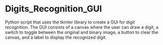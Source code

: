 # Digits_Recognition_GUI
Python script that uses the tkinter library to create a GUI for digit recognition. The GUI consists of a canvas where the user can draw a digit, a switch to toggle between the original and binary image, a button to clear the canvas, and a label to display the recognized digit.
